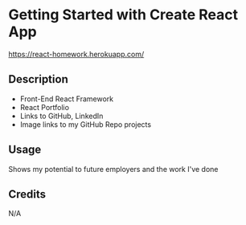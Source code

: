 # Getting Started with Create React App

https://react-homework.herokuapp.com/


## Description

- Front-End React Framework
- React Portfolio 
- Links to GitHub, LinkedIn
- Image links to my GitHub Repo projects

## Usage

Shows my potential to future employers and the work I've done

## Credits
N/A